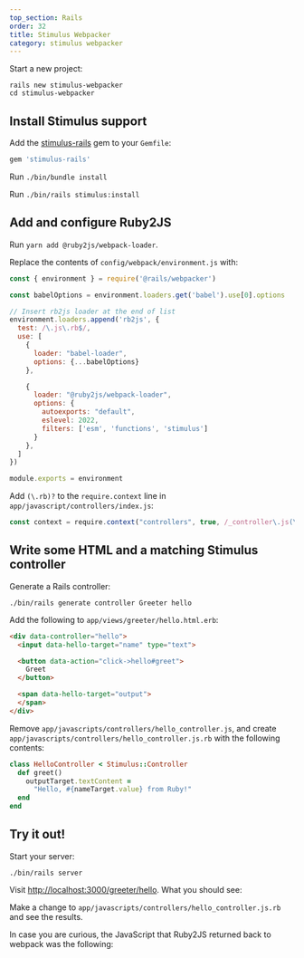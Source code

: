 ```yaml
---
top_section: Rails
order: 32
title: Stimulus Webpacker
category: stimulus webpacker
---
```


Start a new project:

```
rails new stimulus-webpacker
cd stimulus-webpacker
```

## Install Stimulus support

Add the [stimulus-rails](https://github.com/hotwired/stimulus-rails) gem to your `Gemfile`:

```ruby
gem 'stimulus-rails'
```

Run `./bin/bundle install`

Run `./bin/rails stimulus:install`

## Add and configure Ruby2JS

Run `yarn add @ruby2js/webpack-loader`.

Replace the contents of `config/webpack/environment.js` with:

```javascript
const { environment } = require('@rails/webpacker')

const babelOptions = environment.loaders.get('babel').use[0].options

// Insert rb2js loader at the end of list
environment.loaders.append('rb2js', {
  test: /\.js\.rb$/,
  use: [
    {
      loader: "babel-loader",
      options: {...babelOptions}
    },

    {
      loader: "@ruby2js/webpack-loader",
      options: {
        autoexports: "default",
        eslevel: 2022,
        filters: ['esm', 'functions', 'stimulus']
      }
    },
  ]
})

module.exports = environment
```

Add `(\.rb)?` to the `require.context` line in
`app/javascript/controllers/index.js`:

```javascript
const context = require.context("controllers", true, /_controller\.js(\.rb)?$/)
```

## Write some HTML and a matching Stimulus controller

Generate a Rails controller:

```
./bin/rails generate controller Greeter hello
```

Add the following to `app/views/greeter/hello.html.erb`:

```html
<div data-controller="hello">
  <input data-hello-target="name" type="text">

  <button data-action="click->hello#greet">
    Greet
  </button>

  <span data-hello-target="output">
  </span>
</div>
```

Remove `app/javascripts/controllers/hello_controller.js`, and create
`app/javascripts/controllers/hello_controller.js.rb` with the following
contents:

<div data-controller="ruby" data-options='{
  "eslevel": 2022,
  "autoexports": "default",
  "filters": ["esm", "stimulus", "functions"]
}'></div>

```ruby
class HelloController < Stimulus::Controller
  def greet()
    outputTarget.textContent =
      "Hello, #{nameTarget.value} from Ruby!"
  end
end
```

## Try it out!

Start your server:

```
./bin/rails server
```

Visit <http://localhost:3000/greeter/hello>.  What you should see:

<p data-controller="eval" data-html="div.language-html"></p>

Make a change to `app/javascripts/controllers/hello_controller.js.rb`
and see the results.

In case you are curious, the JavaScript that Ruby2JS returned back to webpack
was the following:

<div data-controller="js"></div>
